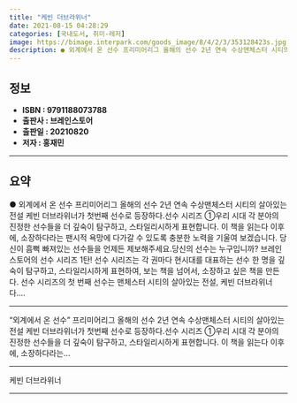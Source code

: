 ```yaml
---
title: "케빈 더브라위너"
date: 2021-08-15 04:28:29
categories: [국내도서, 취미-레저]
image: https://bimage.interpark.com/goods_image/8/4/2/3/353128423s.jpg
description: ● 외계에서 온 선수 프리미어리그 올해의 선수 2년 연속 수상맨체스터 시티의 살아있는 전설 케빈 더브라위너가 첫번째 선수로 등장하다.선수 시리즈 ①우리 시대 각 분야의 진정한 선수들을 더 깊숙이 탐구하고, 스타일리시하게 표현합니다. 이 책을 읽는다 이후에, 소장하다라는 팬시적 욕망에
---
```


## **정보**

- **ISBN : 9791188073788**
- **출판사 : 브레인스토어**
- **출판일 : 20210820**
- **저자 : 홍재민**

------



## **요약**

●  외계에서 온 선수 프리미어리그 올해의 선수 2년 연속 수상맨체스터 시티의 살아있는 전설 케빈 더브라위너가 첫번째 선수로 등장하다.선수 시리즈 ①우리 시대 각 분야의 진정한 선수들을 더 깊숙이 탐구하고, 스타일리시하게 표현합니다. 이 책을 읽는다 이후에, 소장하다라는 팬시적 욕망에 다가갈 수 있도록 충분한 노력을 기울여 보겠습니다. 당신이 흠뻑 빠져있는 선수들을 언제든 제보해주세요.당신의 선수는 누구입니까? 브레인스토어의 선수 시리즈 1탄! 선수 시리즈는 각 권마다 현시대를 대표하는 선수 한 명을 깊숙이 탐구하고, 스타일리시하게 표현하여, 보는 책을 넘어서, 소장하고 싶은 책을 만든다. 선수 시리즈의 첫 번째 선수는 맨체스터 시티의 살아있는 전설, 케빈 더브라위너다....

------

“외계에서 온 선수” 프리미어리그 올해의 선수 2년 연속 수상맨체스터 시티의 살아있는 전설 케빈 더브라위너가 첫번째 선수로 등장하다.선수 시리즈 ①우리 시대 각 분야의 진정한 선수들을 더 깊숙이 탐구하고, 스타일리시하게 표현합니다. 이 책을 읽는다 이후에, 소장하다라는... 

------


케빈 더브라위너 

------


